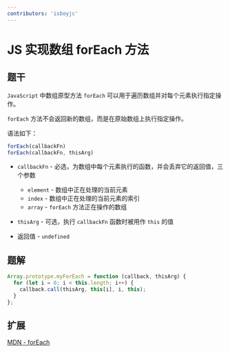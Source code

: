 ```yaml
---
contributors: 'isboyjc'
---
```


# JS 实现数组 forEach 方法


## 题干

`JavaScript` 中数组原型方法 `forEach` 可以用于遍历数组并对每个元素执行指定操作。

`forEach` 方法不会返回新的数组，而是在原始数组上执行指定操作。

语法如下：

```js
forEach(callbackFn)
forEach(callbackFn, thisArg)
```

- `callbackFn` -   必选，为数组中每个元素执行的函数，并会丢弃它的返回值，三个参数
  - `element` -    数组中正在处理的当前元素
  - `index` -      数组中正在处理的当前元素的索引
  - `array` -      `forEach` 方法正在操作的数组

- `thisArg` -      可选，执行 `callbackFn` 函数时被用作 `this` 的值

- 返回值 -       `undefined`




## 题解

<!-- ::: details 点我查看题解 -->

```js
Array.prototype.myForEach = function (callback, thisArg) {
  for (let i = 0; i < this.length; i++) {
    callback.call(thisArg, this[i], i, this);
  }
};
```

<!-- ::: -->



## 扩展

[MDN - forEach](https://developer.mozilla.org/zh-CN/docs/Web/JavaScript/Reference/Global_Objects/Array/forEach)